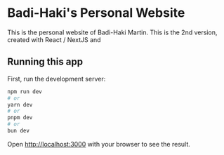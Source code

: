 # Badi-Haki's Personal Website
This is the personal website of Badi-Haki Martin. This is the 2nd version, created with React / NextJS and 

## Running this app

First, run the development server:

```bash
npm run dev
# or
yarn dev
# or
pnpm dev
# or
bun dev
```

Open [http://localhost:3000](http://localhost:3000) with your browser to see the result.
